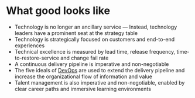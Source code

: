 # What good looks like

* Technology is no longer an ancillary service — Instead, technology leaders have a prominent seat at the strategy table
* Technology is strategically focused on customers and end-to-end experiences
* Technical excellence is measured by lead time, release frequency, time-to-restore-service and change fail rate
* A continuous delivery pipeline is imperative and non-negotiable
* The five ideals of [DevOps](../glossary.md) are used to extend the delivery pipeline and increase the organizational flow of information and value
* Talent management is also imperative and non-negotiable, enabled by clear career paths and immersive learning environments

